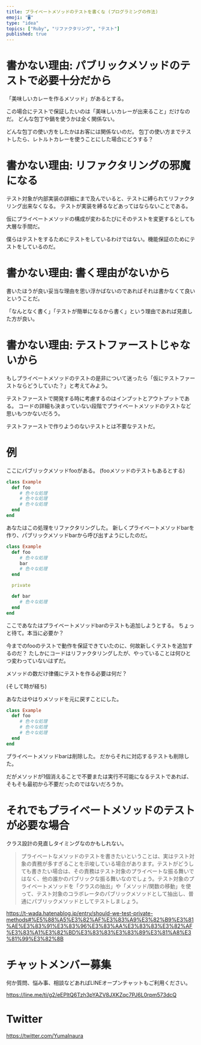 ```yaml
---
title: プライベートメソッドのテストを書くな (プログラミングの作法)
emoji: "🖥"
type: "idea"
topics: ["Ruby", "リファクタリング", "テスト"]
published: true
---
```


# 書かない理由: パブリックメソッドのテストで必要十分だから

「美味しいカレーを作るメソッド」があるとする。

この場合にテストで保証したいのは「美味しいカレーが出来ること」だけなのだ。
どんな包丁や鍋を使うかは全く関係ない。

どんな包丁の使い方をしたかはお客には関係ないのだ。
包丁の使い方までテストしたら、レトルトカレーを使うことにした場合にどうする？

# 書かない理由: リファクタリングの邪魔になる

テスト対象が内部実装の詳細にまで及んでいると、テストに縛られてリファクタリング出来なくなる。
テストが実装を縛るなどあってはならないことである。

仮にプライベートメソッドの構成が変わるたびにそのテストを変更するとしても大層な手間だ。

僕らはテストをするためにテストをしているわけではない。機能保証のためにテストをしているのだ。

# 書かない理由: 書く理由がないから

書いたほうが良い妥当な理由を思い浮かばないのであればそれは書かなくて良いということだ。

「なんとなく書く」「テストが簡単になるから書く」という理由であれば見直した方が良い。


# 書かない理由: テストファーストじゃないから

もしプライベートメソッドのテストの是非について迷ったら「仮にテストファーストならどうしていた？」と考えてみよう。

テストファーストで開発する時に考慮するのはインプットとアウトプットである。
コードの詳細も決まっていない段階でプライベートメソッドのテストなど思いもつかないだろう。

テストファーストで作りようのないテストとは不要なテストだ。

# 例

ここにパブリックメソッドfooがある。
(fooメソッドのテストもあるとする)

```rb
class Example
  def foo
     # 色々な処理
     # 色々な処理
     # 色々な処理
  end
end
```

あなたはこの処理をリファクタリングした。
新しくプライベートメソッドbarを作り、パブリックメソッドbarから呼び出すようにしたのだ。

```rb
class Example
  def foo
     # 色々な処理
     bar
     # 色々な処理
  end

  private

  def bar
     # 色々な処理
  end
end
```


ここであなたはプライベートメソッドbarのテストも追加しようとする。
ちょっと待て。本当に必要か？

今までのfooのテストで動作を保証できていたのに、何故新しくテストを追加するのだ？
たしかにコードはリファクタリングしたが、やっていることは何ひとつ変わっていないはずだ。

メソッドの数だけ律儀にテストを作る必要は何だ？

(そして時が経ち)

あなたはやはりメソッドを元に戻すことにした。




```rb
class Example
  def foo
     # 色々な処理
     # 色々な処理
     # 色々な処理
  end
end
```

プライベートメソッドbarは削除した。
だからそれに対応するテストも削除した。

だがメソッドが1個消えることで不要または実行不可能になるテストであれば、そもそも最初から不要だったのではないだろうか。

# それでもプライベートメソッドのテストが必要な場合

クラス設計の見直しタイミングなのかもしれない。

>プライベートなメソッドのテストを書きたいということは、実はテスト対象の責務が多すぎることを示唆している場合があります。テストがどうしても書きたい場合は、その責務はテスト対象のプライベートな振る舞いではなく、他の誰かのパブリックな振る舞いなのでしょう。テスト対象のプライベートメソッドを「クラスの抽出」や「メソッド/関数の移動」を使って、テスト対象のコラボレータのパブリックメソッドとして抽出し、普通にパブリックメソッドとしてテストしましょう。

https://t-wada.hatenablog.jp/entry/should-we-test-private-methods#%E5%88%A5%E3%82%AF%E3%83%A9%E3%82%B9%E3%81%AE%E3%83%91%E3%83%96%E3%83%AA%E3%83%83%E3%82%AF%E3%83%A1%E3%82%BD%E3%83%83%E3%83%89%E3%81%A8%E3%81%99%E3%82%8B


<!-- Update From Qiita API -->

# チャットメンバー募集


何か質問、悩み事、相談などあればLINEオープンチャットもご利用ください。

https://line.me/ti/g2/eEPltQ6Tzh3pYAZV8JXKZqc7PJ6L0rpm573dcQ


# Twitter

https://twitter.com/YumaInaura

<!-- Update From Qiita API -->

